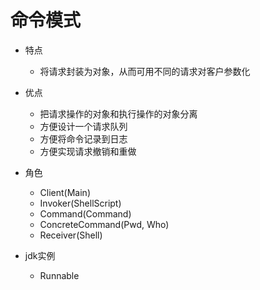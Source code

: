 # 命令模式

- 特点
    - 将请求封装为对象，从而可用不同的请求对客户参数化

- 优点
    - 把请求操作的对象和执行操作的对象分离
    - 方便设计一个请求队列
    - 方便将命令记录到日志
    - 方便实现请求撤销和重做

- 角色
    - Client(Main)
    - Invoker(ShellScript)
    - Command(Command)
    - ConcreteCommand(Pwd, Who)
    - Receiver(Shell)

- jdk实例
    - Runnable